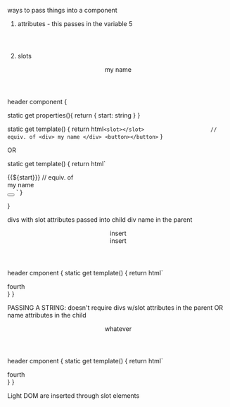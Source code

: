 ways to pass things into a component

1. attributes - this passes in the variable 5
<header start='my name'></header>

2. slots

<header>my name</header>


header component {

static get properties(){
  return {
    start: string
  }
}
  

static get template() {
  return html`
  <slot></slot>                     // equiv. of <div> my name </div>
  <button></button>
  `
}

OR 

static get template() {
  return html`
  <div> {{${start}}}                  // equiv. of <div> my name </div>
  <button></button>
  `
}

 
  

}

divs with slot attributes passed into child div name in the parent

<header>
        <div slot='a'>insert </div>
        <div slot='b'>insert</div>
</header>

header cmponent {
  static get template() {
    return html`
      <slot name="a"></slot>
      <div> fourth </div>
      <slot name="b"></slot>
  }
}

PASSING A STRING: doesn't require divs w/slot attributes in the parent OR name attributes in the child

<header> whatever </header>

header cmponent {
  static get template() {
    return html`
      <slot></slot>
      <div> fourth </div>
      <slot></slot>
  }
}

Light DOM are inserted through slot elements
